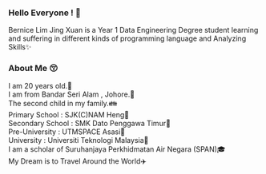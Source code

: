 ### Hello Everyone ! 👋

Bernice Lim Jing Xuan is a Year 1 Data Engineering Degree student learning and suffering in different kinds of programming language and Analyzing Skills✨

### About Me 😚
I am 20 years old.🍰<br>
I am from Bandar Seri Alam , Johore.🏡<br>
The second child in my family.👪 <br>
Primary School : SJK(C)NAM Heng🏫 <br>
Secondary School : SMK Dato Penggawa Timur🏫 <br>
Pre-University : UTMSPACE Asasi🏫 <br>
University : Universiti Teknologi Malaysia🏫 <br>
I am a scholar of Suruhanjaya Perkhidmatan Air Negara (SPAN)🎓<br>
My Dream is to Travel Around the World✈️<br>
